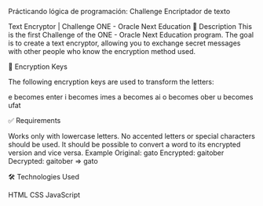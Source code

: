 Prácticando lógica de programación: Challenge Encriptador de texto

Text Encryptor | Challenge ONE - Oracle Next Education
📜 Description
This is the first Challenge of the ONE - Oracle Next Education program. The goal is to create a text encryptor, allowing you to exchange secret messages with other people who know the encryption method used.


🔑 Encryption Keys

The following encryption keys are used to transform the letters:

e becomes enter
i becomes imes
a becomes ai
o becomes ober
u becomes ufat


✅ Requirements

Works only with lowercase letters.
No accented letters or special characters should be used.
It should be possible to convert a word to its encrypted version and vice versa.
Example
Original: gato
Encrypted: gaitober
Decrypted: gaitober => gato


🛠️ Technologies Used

HTML
CSS
JavaScript
